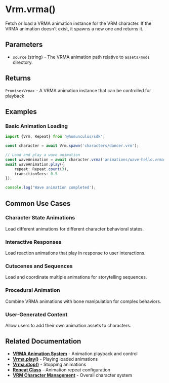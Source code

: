 # Vrm.vrma()

Fetch or load a VRMA animation instance for the VRM character.
If the VRMA animation doesn't exist, it spawns a new one and returns it.

## Parameters

- `source` (string) - The VRMA animation path relative to `assets/mods` directory.

## Returns

`Promise<Vrma>` - A VRMA animation instance that can be controlled for playback

## Examples

### Basic Animation Loading

```typescript
import {Vrm, Repeat} from '@homunculus/sdk';

const character = await Vrm.spawn('characters/dancer.vrm');

// Load and play a wave animation
const waveAnimation = await character.vrma('animations/wave-hello.vrma');
await waveAnimation.play({
    repeat: Repeat.count(3),
    transitionSecs: 0.5
});

console.log('Wave animation completed');
```

## Common Use Cases

### Character State Animations

Load different animations for different character behavioral states.

### Interactive Responses

Load reaction animations that play in response to user interactions.

### Cutscenes and Sequences

Load and coordinate multiple animations for storytelling sequences.

### Procedural Animation

Combine VRMA animations with bone manipulation for complex behaviors.

### User-Generated Content

Allow users to add their own animation assets to characters.

## Related Documentation

- **[VRMA Animation System](../vrma/index.md)** - Animation playback and control
- **[Vrma.play()](../vrma/play.md)** - Playing loaded animations
- **[Vrma.stop()](../vrma/stop.md)** - Stopping animations
- **[Repeat Class](../vrma/Repeat.md)** - Animation repeat configuration
- **[VRM Character Management](index.md)** - Overall character system